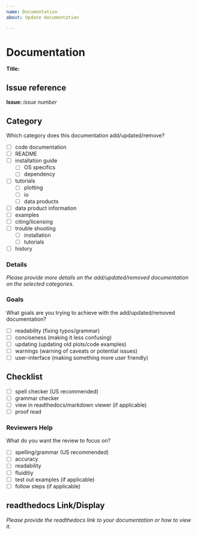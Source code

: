 ```yaml
---
name: Documentation
about: Update documentation

---
```


# Documentation 

**Title:** 

## Issue reference

**Issue:** *issue number*

## Category

Which category does this documentation add/updated/remove?
- [ ] code documentation
- [ ] README
- [ ] installation guide
    - [ ] OS specifics
    - [ ] dependency
- [ ] tutorials 
    - [ ] plotting
    - [ ] io
    - [ ] data products 
- [ ] data product information 
- [ ] examples
- [ ] citing/licensing
- [ ] trouble shooting
    - [ ] installation
    - [ ] tutorials
- [ ] history

### Details

*Please provide more details on the add/updated/removed documentation on the selected categories.* 

### Goals

What goals are you trying to achieve with the add/updated/removed documentation? 
- [ ] readability (fixing typos/grammar)
- [ ] conciseness (making it less confusing)
- [ ] updating (updating old plots/code examples)
- [ ] warnings (warning of caveats or potential issues)
- [ ] user-interface (making something more user friendly)

## Checklist

- [ ] spell checker (US recommended)
- [ ] grammar checker
- [ ] view in readthedocs/markdown viewer (if applicable)
- [ ] proof read

### Reviewers Help

What do you want the review to focus on? 
- [ ] spelling/grammar (US recommended)
- [ ] accuracy
- [ ] readability
- [ ] fluiditiy 
- [ ] test out examples (if applicable)
- [ ] follow steps (if applicable)

## **readthedocs** Link/Display

*Please provide the readthedocs link to your documentation or how to view it.* 
